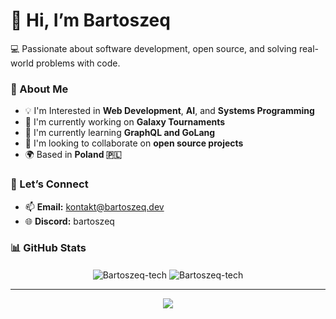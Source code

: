 # 👋 Hi, I’m Bartoszeq
💻 Passionate about software development, open source, and solving real-world problems with code.

### 🚀 About Me
- 💡 I'm Interested in **Web Development**, **AI**, and **Systems Programming**
- 🔭 I'm currently working on **Galaxy Tournaments**
- 🌱 I'm currently learning **GraphQL and GoLang**
- 👯 I'm looking to collaborate on **open source projects**
- 🌍 Based in **Poland 🇵🇱**

### 💬 Let’s Connect

- 📫 **Email:** [kontakt@bartoszeq.dev](mailto:kontakt@bartoszeq.dev)
- 🌐 **Discord:** bartoszeq

### 📊 GitHub Stats
<div align="center">
  
<p align="center">
<img align="center" src="https://github-readme-stats-one-bay-73.vercel.app/api?username=Bartoszeq-tech&show_icons=true&locale=en&layout=compact&theme=github_dark_dimmed&hide_rank=true&hide_border=true" alt="Bartoszeq-tech" />
<img align="center" src="https://github-readme-streak-stats-neon-seven.vercel.app/?user=Bartoszeq-tech&theme=github_dark_dimmed&date_format=n%2Fj%5B%2FY%5D&layout=compact&hide_border=true" alt="Bartoszeq-tech" />
</p>
 
---
<p align="center">
    <img src="https://skillicons.dev/icons?i=arch,cloudflare,docker,figma,git,css,tailwind,html,js,ts,react,svelte,nodejs,py,java,kotlin,laravel,golang,mysql,mongodb,redis,webpack" />
</p>
</div>
